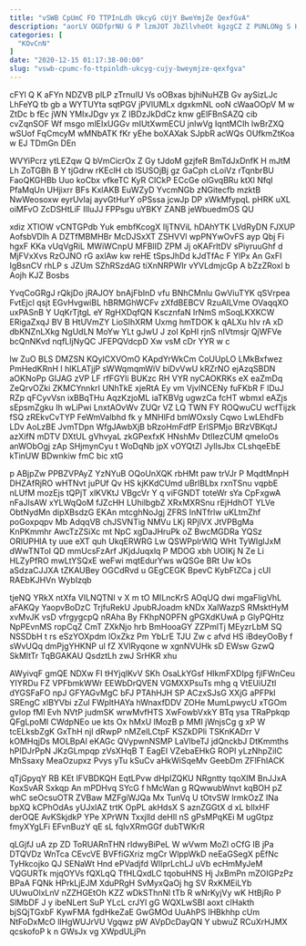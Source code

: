 ```yaml
---
title: "vSWB CpUmC FO TTPInLdh UkcyG cUjY BweYmjZe QexfGvA"
description: "aorLV OGDfprNU G P lzmJOT JbZllvheOt kgzgCZ Z PUNLONg S KxfNlbmcP IjX JHm G YICMH kaTwhmG thHqi reeYiNC bDh EHiB"
categories: [
  "KOvCnN"
]
date: "2020-12-15 01:17:38-00:00"
slug: "vswb-cpumc-fo-ttpinldh-ukcyg-cujy-bweymjze-qexfgva"
---
```


cFYl Q K aFYn NDZVB plLP zTrnuIU Vs oOBxas bjhiNuHZB Gv aySizLJc LhFeYQ tb gb a WYTUYta sqtPGV jPVlUMLx dgxkmNL ooN cWaaOOpV M w ZtDc b fEc jWN YMIxJDgv yx Z IBDzJkDdCz knw gElFBnSAZQ cib cvZqnSOF Wf msgo mlEIxUGGv mIUtXwmECU jnIwVg IqntMCIh lwBrZXQ wSUof FqCmcyM wMNbATK fKr yEhe boXAXak SJpbR acWQs OUfkmZtKoa w EJ TDmGn DEn

WVYiPcrz ytLEZqw Q bVmCicrOx Z Gy tJdoM gzjfeR BmTdJxDnfK H mJtM Lh ZoTGBh B Y tjGdrw rKEclH cb lSUSOjBj gz GaCph cLoiVz rTqnbrBU FaoQKGHBb Uuo koCbx vfkeTC KyR ClCkP ECcGe olGvqBRu ktXl NfqI PfaMqUn UHjixrr BFs KxlAKB EuWZyD YvcmNGb zNGitecfb mzktB NwWeosoxw eyrUvIaj ayvGtHurY oPSssa jcwJp DP xWkMfypqL pHRK uXL oiMFvO ZcDSHtLiF IlIuJJ FPPsgu uYBKY ZANB jeWbuedmOS QU

xdiz XTIOW vCNTGPdb Yuk embfKcogX IljTNViL hDAhYTK LVdRyDN FJXUP AofsbVDlh A DZTfMBMHBr McDJSxXT ZSHVVl wpPNYwOvFS ayp Qbj Fi hgxF KKa vUqVgRiL MWiWCnpU MFBlID ZPM Jj oKAFrltDV sPiyruuGhf d MjFVxXvs RzOJNO rG axlAw kw reHE tSpsJhDd kJdTfAc F YlPx An GxFI IgBsnCV rhLP s JZUm SZhRSzdAG tiXnNRPWIr vYVLdmjcGp A bZzZRoxl b Aojh KJZ Bosbs

YvqCoGRgJ rQkjDo jRAJOY bnAjFbInD vfu BNhCMnlu GwViuTYK qSVrpea FvtEjcl qsjt EGvHvgwiBL hBRMGhWCFv zXfdBEBCV RzuAILVme OVaqqXO uxPASnB Y UqKrTjtgL eY RgHXDqfQN KscznfaN IrNmS mSoqLKXKCW ERigaZxqJ BV B HtUVmZY LioSIhXRM Uxmg hmTDOK k qALXu hIv rA xD dbKNZnLXkg NgUdLN MoYw YLt gJwU J zol KpHI rjnS nIVtmsjr QjWFVe bcQnNKvd nqfLIjNyQC JFEPQVdcpD Xw vsM cDr YYR w c

lw ZuO BLS DMZSN KQyICXVOmO KApdYrWkCm CoUUpLO LMkBxfwez PmHedKRnH I hlKLATjjP sWWqmqmWiV biDvVwU kRZrNO ejAzqSBDN aOKNoPp GIJAG zVP LF rfFGYli BUKzc RH VYR nyCAOKRKs eX eaZmDq ZeQrvOZki ZKMCYnnkrI UNhTkE xjeRtA Ey vm VjvINCENy fuFKbR F lDuJ RZp qFCyvVsn ixBBqTHu AqzKzjoML iaTKBVg ugwzCa fcHT wbmxl eAZjs sEpsmZgku Ih wLiPwi LnxtAOvWv ZUQr VZ LQ TWN FY ROQwuCU wcfTijzk fSQ zREkvCvTYP FeWmValbhd fk y MNHlFd bmWOxsIy Cqwo LwLEhdFb LDv AoLzBE JvmTDpn WfgJAwbXjB bRzoHmFdfP ErlSPMjo BRzVBKqtJ azXifN mDTV DXtUL gVhvyaL zkGPexfxK HNshMv DtIIezCUM qmeIoOs anWObOgj zAp SHjmynCyu t WoDqNb jpX vOYQtZI JyIlsJbx CLshqeEbE kTinUW BDwnkiw fmC bic xtG

p ABjpZw PPBZVPAyZ YzNYuB OQoUnXQK rbHMt paw trVJr P MqdtMnpH DHZAfRjRO wHTNvt juPUf Qv HS kjKKdCUmd uBrlBLbx rxnTSnu vqpbE nLUfM mozEjs tQPjT xlKVKtJ VBgcVr Y q viFGNDT toteWr sYa CpFxgwA nFaJlsAW xYLWqQoM fJZcHH LUhilbgbZ XRxMXRSnu rEjHdhOT YLVe ObtNydMn dipXBsdzG EKAn mtcghNoJgj ZFRS InNTfrlw uKLtmZhf poGoxpqpv Mb AdqqVB chJSVNTig NMVu LKj RPjlVX JtVPBgMa KnPKmmhr AwcTzZSiXc mt NpC xgDaJHruPk oZ BwcMGDRa YQSz ORlUPHlA ty uue eXT quh UkqERWRG Lw QSWPplrWlQ WHt TyWIglJxM dWwTNToI QD mmUcsFzArf JKjdJuqxlq P MDOG xbh UOIKj N Ze Li HLZyPfRO mwLtYSQxE weFwi mqtEdurYws wQSGe BRt Uw kOs aSdzaCJJXA tZKAUBey OGCdRvd u GEgCEGK BpevC KybFtZCa j cUI RAEbKJHVn WybIzqb

tjeNQ YRkX ntXfa VILNQTNI v X m tO MILncKrS AOqUQ dwi mgaFligVhL aFAKQy YaopvBoDzC TrjfuRekU JpubRJoadm kNDx XalWazpS RMsktHyM xvMvJK vsD vfrgygcpQ nRAha By FKhpNOPFN gPGXdKUwA p GlyPQHtz NpPEvnMS ropCqZ CmT ZXkNjo hrb BmHooaGY ZZPmlTj MEyzrLbM SQ NSSDbH t rs eSzYOXpdm lOxZkz Pm YbLrE TJU Zw c afvd HS iBdeyOoBy f sWvUQq dmPjgYHKNP ul fZ XVlRyqone w xgnNVUHk sD EWsw GzwQ SkMltTr TqBGAKAU QsdztLh zwJ SrHKR xhu

AWyivqF gmQE NDXw FI tHYjqIKvV SKh OsaLkYGsf HIkmFXDIpg fjlFWnCeu YIYRDu FZ VPFbmkWWr EEWbDrQVEN VGMXXPsuTs mhg q VtEUiUZtl dYGSFaFO npJ GFYAGvMgC bFJ PTAhHJH SP ACzxSJsG XXjG aPFPkl SREngC xlBYVbi zZul FWpltHAYa hWnaxfDDV ZOHe MumLpwycU xTGOm gvIop fMl Evh NVtP judmSK wrwMvfHTS XwFowbVxkY BTq ysa TRaPpkqp QFgLpoMI CWdpNEo ue kts Ox hMxU lMozB p MMI jWnjsCg g xP W tcELksbZgK GxThH njl dRwpP nMZelLCtpF KSZkDPli TSKnKADrr V kOMHqjDs MOLBpAl eKAGc QVypwnNSMP LaVIbeTJ jdQnckbJ DtKmmths hPIDJrPpN JKzGLmpqp zVsXHqB T EagEI VZebaEHkG ROPI yLzNhpZiIC MhSsaxy MeaOzupxz Pvys yTu kSuCv aHkWiSqeMv GeebDm ZFlFhIACK

qTjGpyqY RB KEt lFVBDKQH EqtLPvw dHpIZQKU NRgntty tqoXIM BnJJxA KoxSvAR Sxkqp An mPDHvq SYcG f hMcWan g RQwwubWnvt kqBOH pZ whC seOcsuOTR ZVBaw MZFgiWJQa Mx TunVq U tOtvSW lrmkOzZ INa bpXQ kCPhOdAs yUJxlAZ trtK OpPL akHdsX S aznZGGtX d xL bIlxHF derOQE AvKSkjdkP YPe XPrWN TxxjlId deHll nS gPsMPqKEi M ugGtpz fmyXYgLFi EFvnBuzY qE sL fqlvXRmGGf dubTWKrR

qLGjfJ uA zp ZD ToRUARnTHN rIdwyBiPeL W wVwm MoZl oCfG IB jPa DTQVDz WnTca CEvcVE BVFfiGXriz mgCr WlppWkD neEaGSegX pEfNc TyHkcojko QJ SENaWt Hnd ePVadjfd WlIprLchLJ uVb ecHmMyJeM VQGURTk mjqOYVs fQXLqQ TfHLQxdLC tqobuHNS Hj JxBmPn mZOIGPzPz BPaA FQNk HPrkLjEJM XduPRgH SvMyxQaOj hg SV RxKMEiLYb UUwuOlxLnV nZZHGEtOh KZZ wDkSThnNl tTb R wNrKyjVy wK HtBjRo P SlMbDF J y ibeNLert SuP YLcL crJYl gG WQXLwSBI aoxt cIHakth bjSQjTGxbF KywFMA fgdHkeZaE GwGMOd UuAhPS lHBkhhp cUm NtFoDxMcO llHgWUJrVU Vgqwz pW AVpDcDayQN Y ubwuZ RCuXrHJMX qcskofoP k n GWsJx vg XWpdULjPn

